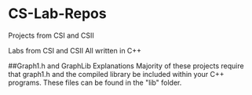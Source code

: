 # CS-Lab-Repos
Projects from CSI and CSII

Labs from CSI and CSII
All written in C++

##Graph1.h and GraphLib Explanations
Majority of these projects require that graph1.h and the compiled library be included within your C++ programs. These files can be found in the "lib" folder.
